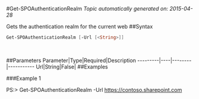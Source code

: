 #Get-SPOAuthenticationRealm
*Topic automatically generated on: 2015-04-28*

Gets the authentication realm for the current web
##Syntax
```powershell
Get-SPOAuthenticationRealm [-Url [<String>]]
```
&nbsp;

##Parameters
Parameter|Type|Required|Description
---------|----|--------|-----------
Url|String|False|
##Examples

###Example 1
    
PS:> Get-SPOAuthenticationRealm -Url https://contoso.sharepoint.com

